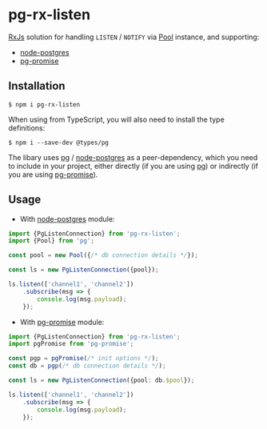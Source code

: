 # pg-rx-listen

[RxJs] solution for handling `LISTEN` / `NOTIFY` via [Pool] instance, and supporting:

* [node-postgres]
* [pg-promise]

## Installation

```
$ npm i pg-rx-listen
```

When using from TypeScript, you will also need to install the type definitions:

```
$ npm i --save-dev @types/pg
```

The libary uses [pg] / [node-postgres] as a peer-dependency, which you need to include in your project,
either directly (if you are using [pg]) or indirectly (if you are using [pg-promise]).

## Usage

* With [node-postgres] module:

```ts
import {PgListenConnection} from 'pg-rx-listen';
import {Pool} from 'pg';

const pool = new Pool({/* db connection details */});

const ls = new PgListenConnection({pool});

ls.listen(['channel1', 'channel2'])
    .subscribe(msg => {
        console.log(msg.payload);
    });
```

* With [pg-promise] module:

```ts
import {PgListenConnection} from 'pg-rx-listen';
import pgPromise from 'pg-promise';

const pgp = pgPromise(/* init options */);
const db = pgp(/* db connection details */);

const ls = new PgListenConnection({pool: db.$pool});

ls.listen(['channel1', 'channel2'])
    .subscribe(msg => {
        console.log(msg.payload);
    });
```

[node-postgres]:https://github.com/brianc/node-postgres

[pg]:https://github.com/brianc/node-postgres

[Pool]:https://node-postgres.com/apis/pool

[pg-promise]:https://github.com/vitaly-t/pg-promise

[RxJs]:https://github.com/ReactiveX/rxjs
